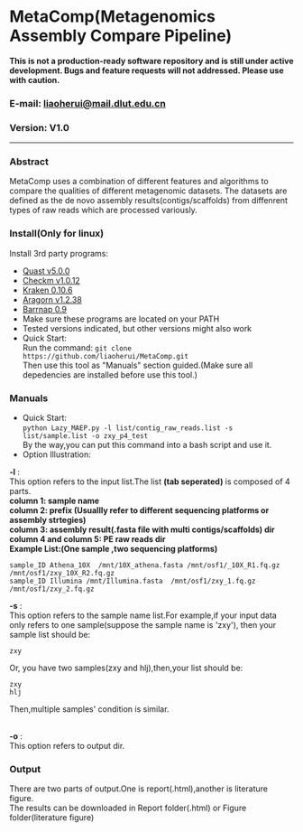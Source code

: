 MetaComp(Metagenomics Assembly Compare Pipeline)
==============
<b> This is not a production-ready software repository and is still under active development. Bugs and feature requests will not addressed. Please use with caution.</b>

### E-mail: liaoherui@mail.dlut.edu.cn
### Version: V1.0

--------------

### Abstract
MetaComp uses a combination of different features and algorithms to compare the qualities of different metagenomic datasets. The datasets are defined as the de novo assembly results(contigs/scaffolds) from diffenrent types of raw reads which are processed variously.<BR/>




### Install(Only for linux)

Install 3rd party programs:
* [Quast v5.0.0](https://sourceforge.net/projects/quast/files/)
* [Checkm v1.0.12](https://github.com/Ecogenomics/CheckM/wiki/Installation)
* [Kraken 0.10.6](http://ccb.jhu.edu/software/kraken/)
* [Aragorn v1.2.38](https://anaconda.org/bioconda/aragorn)
* [Barrnap 0.9](http://www.vicbioinformatics.com/software.barrnap.shtml)
* Make sure these programs are located on your PATH
* Tested versions indicated, but other versions might also work
* Quick Start:<BR/>
  Run the command:
  `git clone https://github.com/liaoherui/MetaComp.git`<BR/>
  Then use this tool as "Manuals" section guided.(Make sure all depedencies are installed before use this tool.)

### Manuals
* Quick Start:<BR/>
  `python Lazy_MAEP.py -l list/contig_raw_reads.list -s list/sample.list -o zxy_p4_test `<BR/>
  By the way,you can put this command into a bash script and use it.
* Option Illustration:<BR/>

**-l** : <BR/>
This option refers to the input list.The list **(tab seperated)** is composed of 4 parts.<BR/>
**column 1: sample name**<BR/>
**column 2: prefix (Usuallly refer to different sequencing platforms or assembly strtegies)**<BR/>
**column 3: assembly result(.fasta file with multi contigs/scaffolds) dir**<BR/>
**column 4 and column 5: PE raw reads dir**<BR/>
**Example List:(One sample ,two sequencing platforms)** <BR/>
 ```
 sample_ID Athena_10X  /mnt/10X_athena.fasta /mnt/osf1/_10X_R1.fq.gz  /mnt/osf1/zxy_10X_R2.fq.gz 
 sample_ID Illumina /mnt/Illumina.fasta  /mnt/osf1/zxy_1.fq.gz /mnt/osf1/zxy_2.fq.gz
 ```
  **-s** : <BR/>
 This option refers to the sample name list.For example,if your input data only refers to one sample(suppose the sample name is 'zxy'), then your sample list should be:<BR/>
 ```
 zxy
 ```
 Or, you have two samples(zxy and hlj),then,your list should be:<BR/>
 ```
 zxy
 hlj
 ```
Then,multiple samples' condition is similar.<BR/><BR/>

  **-o** : <BR/>
  This option refers to output dir.
 
 


### Output
There are two parts of output.One is report(.html),another is literature figure.<BR/>
The results can be downloaded in  Report folder(.html) or Figure  folder(literature figure) 



